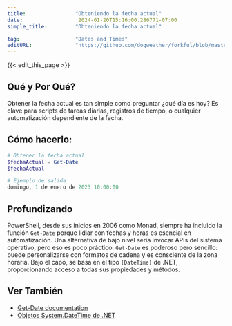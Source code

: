 ```yaml
---
title:                "Obteniendo la fecha actual"
date:                  2024-01-20T15:16:00.286771-07:00
simple_title:         "Obteniendo la fecha actual"

tag:                  "Dates and Times"
editURL:              "https://github.com/dogweather/forkful/blob/master/content/es/powershell/getting-the-current-date.md"
---
```


{{< edit_this_page >}}

## Qué y Por Qué?
Obtener la fecha actual es tan simple como preguntar ¿qué día es hoy? Es clave para scripts de tareas diarias, registros de tiempo, o cualquier automatización dependiente de la fecha.

## Cómo hacerlo:
```PowerShell
# Obtener la fecha actual
$fechaActual = Get-Date
$fechaActual

# Ejemplo de salida
domingo, 1 de enero de 2023 10:00:00
```

## Profundizando
PowerShell, desde sus inicios en 2006 como Monad, siempre ha incluido la función `Get-Date` porque lidiar con fechas y horas es esencial en automatización. Una alternativa de bajo nivel sería invocar APIs del sistema operativo, pero eso es poco práctico. `Get-Date` es poderoso pero sencillo: puede personalizarse con formatos de cadena y es consciente de la zona horaria. Bajo el capó, se basa en el tipo `[DateTime]` de .NET, proporcionando acceso a todas sus propiedades y métodos.

## Ver También
- [Get-Date documentation](https://docs.microsoft.com/en-us/powershell/module/microsoft.powershell.utility/get-date)
- [Objetos System.DateTime de .NET](https://docs.microsoft.com/en-us/dotnet/api/system.datetime?view=net-6.0)
